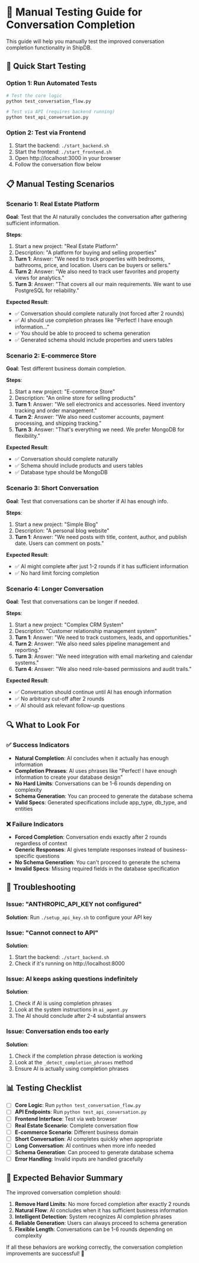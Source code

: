 # 🧪 Manual Testing Guide for Conversation Completion

This guide will help you manually test the improved conversation completion functionality in ShipDB.

## 🚀 Quick Start Testing

### Option 1: Run Automated Tests
```bash
# Test the core logic
python test_conversation_flow.py

# Test via API (requires backend running)
python test_api_conversation.py
```

### Option 2: Test via Frontend
1. Start the backend: `./start_backend.sh`
2. Start the frontend: `./start_frontend.sh`
3. Open http://localhost:3000 in your browser
4. Follow the conversation flow below

## 📋 Manual Testing Scenarios

### Scenario 1: Real Estate Platform
**Goal**: Test that the AI naturally concludes the conversation after gathering sufficient information.

**Steps**:
1. Start a new project: "Real Estate Platform"
2. Description: "A platform for buying and selling properties"
3. **Turn 1**: Answer: "We need to track properties with bedrooms, bathrooms, price, and location. Users can be buyers or sellers."
4. **Turn 2**: Answer: "We also need to track user favorites and property views for analytics."
5. **Turn 3**: Answer: "That covers all our main requirements. We want to use PostgreSQL for reliability."

**Expected Result**: 
- ✅ Conversation should complete naturally (not forced after 2 rounds)
- ✅ AI should use completion phrases like "Perfect! I have enough information..."
- ✅ You should be able to proceed to schema generation
- ✅ Generated schema should include properties and users tables

### Scenario 2: E-commerce Store
**Goal**: Test different business domain completion.

**Steps**:
1. Start a new project: "E-commerce Store"
2. Description: "An online store for selling products"
3. **Turn 1**: Answer: "We sell electronics and accessories. Need inventory tracking and order management."
4. **Turn 2**: Answer: "We also need customer accounts, payment processing, and shipping tracking."
5. **Turn 3**: Answer: "That's everything we need. We prefer MongoDB for flexibility."

**Expected Result**:
- ✅ Conversation should complete naturally
- ✅ Schema should include products and users tables
- ✅ Database type should be MongoDB

### Scenario 3: Short Conversation
**Goal**: Test that conversations can be shorter if AI has enough info.

**Steps**:
1. Start a new project: "Simple Blog"
2. Description: "A personal blog website"
3. **Turn 1**: Answer: "We need posts with title, content, author, and publish date. Users can comment on posts."

**Expected Result**:
- ✅ AI might complete after just 1-2 rounds if it has sufficient information
- ✅ No hard limit forcing completion

### Scenario 4: Longer Conversation
**Goal**: Test that conversations can be longer if needed.

**Steps**:
1. Start a new project: "Complex CRM System"
2. Description: "Customer relationship management system"
3. **Turn 1**: Answer: "We need to track customers, leads, and opportunities."
4. **Turn 2**: Answer: "We also need sales pipeline management and reporting."
5. **Turn 3**: Answer: "We need integration with email marketing and calendar systems."
6. **Turn 4**: Answer: "We also need role-based permissions and audit trails."

**Expected Result**:
- ✅ Conversation should continue until AI has enough information
- ✅ No arbitrary cut-off after 2 rounds
- ✅ AI should ask relevant follow-up questions

## 🔍 What to Look For

### ✅ Success Indicators
- **Natural Completion**: AI concludes when it actually has enough information
- **Completion Phrases**: AI uses phrases like "Perfect! I have enough information to create your database design"
- **No Hard Limits**: Conversations can be 1-6 rounds depending on complexity
- **Schema Generation**: You can proceed to generate the database schema
- **Valid Specs**: Generated specifications include app_type, db_type, and entities

### ❌ Failure Indicators
- **Forced Completion**: Conversation ends exactly after 2 rounds regardless of context
- **Generic Responses**: AI gives template responses instead of business-specific questions
- **No Schema Generation**: You can't proceed to generate the schema
- **Invalid Specs**: Missing required fields in the database specification

## 🐛 Troubleshooting

### Issue: "ANTHROPIC_API_KEY not configured"
**Solution**: Run `./setup_api_key.sh` to configure your API key

### Issue: "Cannot connect to API"
**Solution**: 
1. Start the backend: `./start_backend.sh`
2. Check if it's running on http://localhost:8000

### Issue: AI keeps asking questions indefinitely
**Solution**: 
1. Check if AI is using completion phrases
2. Look at the system instructions in `ai_agent.py`
3. The AI should conclude after 2-4 substantial answers

### Issue: Conversation ends too early
**Solution**:
1. Check if the completion phrase detection is working
2. Look at the `_detect_completion_phrases` method
3. Ensure AI is actually using completion phrases

## 📊 Testing Checklist

- [ ] **Core Logic**: Run `python test_conversation_flow.py`
- [ ] **API Endpoints**: Run `python test_api_conversation.py`
- [ ] **Frontend Interface**: Test via web browser
- [ ] **Real Estate Scenario**: Complete conversation flow
- [ ] **E-commerce Scenario**: Different business domain
- [ ] **Short Conversation**: AI completes quickly when appropriate
- [ ] **Long Conversation**: AI continues when more info needed
- [ ] **Schema Generation**: Can proceed to generate database schema
- [ ] **Error Handling**: Invalid inputs are handled gracefully

## 🎯 Expected Behavior Summary

The improved conversation completion should:

1. **Remove Hard Limits**: No more forced completion after exactly 2 rounds
2. **Natural Flow**: AI concludes when it has sufficient business information
3. **Intelligent Detection**: System recognizes AI completion phrases
4. **Reliable Generation**: Users can always proceed to schema generation
5. **Flexible Length**: Conversations can be 1-6 rounds depending on complexity

If all these behaviors are working correctly, the conversation completion improvements are successful! 🎉
